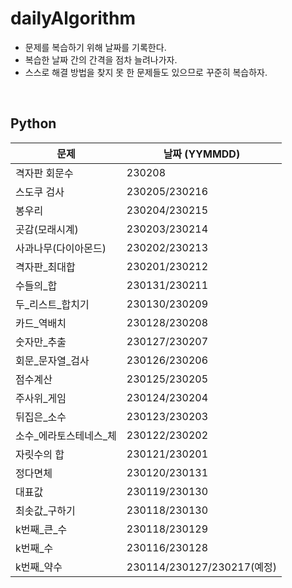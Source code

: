 # dailyAlgorithm

- 문제를 복습하기 위해 날짜를 기록한다.
- 복습한 날짜 간의 간격을 점차 늘려나가자.
- 스스로 해결 방법을 찾지 못 한 문제들도 있으므로 꾸준히 복습하자.

<br>

## Python
|문제|날짜 (YYMMDD)|
|---|---|
|격자판 회문수|230208|
|스도쿠 검사|230205/230216|
|봉우리|230204/230215|
|곳감(모래시계)|230203/230214|
|사과나무(다이아몬드)|230202/230213|
|격자판_최대합|230201/230212|
|수들의_합|230131/230211|
|두_리스트_합치기|230130/230209|
|카드_역배치|230128/230208|
|숫자만_추출|230127/230207|
|회문_문자열_검사|230126/230206|
|점수계산|230125/230205|
|주사위_게임|230124/230204|
|뒤집은_소수|230123/230203|
|소수_에라토스테네스_체|230122/230202|
|자릿수의 합|230121/230201|
|정다면체|230120/230131|
|대표값|230119/230130|
|최솟값_구하기|230118/230130|
|k번째_큰_수|230118/230129|
|k번째_수|230116/230128|
|k번째_약수|230114/230127/230217(예정)|
